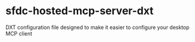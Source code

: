 # sfdc-hosted-mcp-server-dxt
DXT configuration file designed to make it easier to configure your desktop MCP client 
